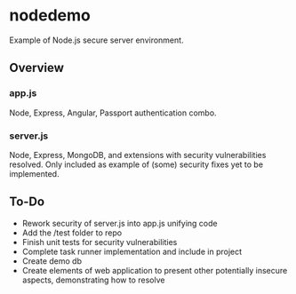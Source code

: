 nodedemo
======================================

Example of Node.js secure server environment.

## Overview

### app.js

Node, Express, Angular, Passport authentication combo.

### server.js

Node, Express, MongoDB, and extensions with security vulnerabilities resolved.
Only included as example of (some) security fixes yet to be implemented.

## To-Do

* Rework security of server.js into app.js unifying code
* Add the /test folder to repo
* Finish unit tests for security vulnerabilities
* Complete task runner implementation and include in project
* Create demo db
* Create elements of web application to present other potentially insecure aspects, demonstrating how to resolve
